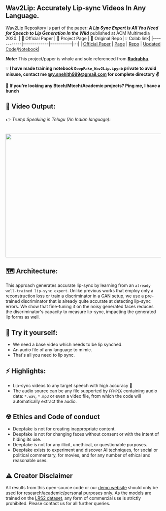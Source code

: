 ##  Wav2Lip: Accurately Lip-sync Videos In Any Language. 

Wav2Lip Repository is part of the paper: <i><b>A Lip Sync Expert Is All You Need for Speech to Lip Generation In the Wild</b></i> published at ACM Multimedia 2020.
|    🧾 Official Paper    |   📑 Project Page   |   🔑 Original Repo |💡 Colab link|
  |------------|-------------|-----------|:-:|
| [Official Paper](https://arxiv.org/abs/2008.10010) | [Page](http://cvit.iiit.ac.in/research/projects/cvit-projects/a-lip-sync-expert-is-all-you-need-for-speech-to-lip-generation-in-the-wild/) | [Repo](https://github.com/Rudrabha/Wav2Lip) | [Updated Code](https://colab.research.google.com/drive/1IjFW1cLevs6Ouyu4Yht4mnR4yeuMqO7Y#scrollTo=2OhT0w2uT4rQ)/[Notebook](https://colab.research.google.com/drive/1JOxpeVj-7LE48mMEF59uhjcbBQzmW2lj?usp=sharing)|

<b><i>Note:</i></b> This project/paper is whole and sole referenced from <b>[Rudrabha](https://github.com/Rudrabha/Wav2Lip)</b>.<br>

💡 **I have made training notebook `DeepFake_Wav2Lip.ipynb` private to avoid misuse, contact me @v.snehith999@gmail.com for complete directory ✌**<br>

🔑 **If you're looking any Btech/Mtech/Academic projects? Ping me, I have a bunch**

**🧠 Video Output:**
---------
###### 👉 Trump Speaking in Telugu (An Indian language):<br>

[<img src="https://github.com/snehitvaddi/Deepfake-using-Wave2Lip/blob/main/Audio%20and%20Video/0-video.gif" width=600 height=400>](https://www.youtube.com/watch?v=D3b7RwuNEWQ)

**🗺 Architecture:**
---------
This approach generates accurate lip-sync by learning from an ``already well-trained lip-sync expert``. Unlike previous works that employ only a reconstruction loss or train a discriminator in a GAN setup, we use a pre-trained discriminator that is already quite accurate at detecting lip-sync errors. We show that fine-tuning it on the noisy generated faces reduces the discriminator's capacity to measure lip-sync, impacting the generated lip forms as well.

**🔧 Try it yourself:**
---------
- We need a base video which needs to be lip synched.
- An audio file of any language to mimic.
- That's all you need to lip sync.

**⚡ Highlights:**
----------
 - Lip-sync videos to any target speech with high accuracy :100:
 - The audio source can be any file supported by `FFMPEG` containing audio data: `*.wav`, `*.mp3` or even a video file, from which the code will automatically extract the audio.
 
**☢ Ethics and Code of conduct**
--------
* Deepfake is not for creating inappropriate content.
* Deepfake is not for changing faces without consent or with the intent of hiding its use.
* Deepfake is not for any illicit, unethical, or questionable purposes.
* Deepfake exists to experiment and discover AI techniques, for social or political commentary, for movies, and for any number of ethical and reasonable uses.

**⚠ Creator Disclaimer**
--------
All results from this open-source code or our [demo website](https://bhaasha.iiit.ac.in/lipsync) should only be used for research/academic/personal purposes only. As the models are trained on the <a href="http://www.robots.ox.ac.uk/~vgg/data/lip_reading/lrs2.html">LRS2 dataset</a>, any form of commercial use is strictly prohibited. Please contact us for all further queries.  
